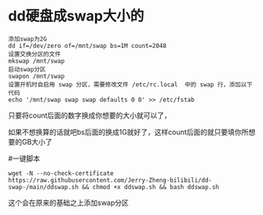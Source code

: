 # dd硬盘成swap大小的
```
添加swap为2G
dd if=/dev/zero of=/mnt/swap bs=1M count=2048
设置交换分区的文件
mkswap /mnt/swap
启动swap分区
swapon /mnt/swap
设置开机时自启用 swap 分区，需要修改文件 /etc/rc.local  中的 swap 行，添加以下代码
echo '/mnt/swap swap swap defaults 0 0' >> /etc/fstab
```
只要将count后面的数字换成你想要的大小就可以了，

如果不想换算的话就吧bs后面的换成1G就好了，这样count后面的就只要填你所想要的GB大小了

#一键脚本
```
wget -N --no-check-certificate https://raw.githubusercontent.com/Jerry-Zheng-bilibili/dd-swap-/main/ddswap.sh && chmod +x ddswap.sh && bash ddswap.sh
```
这个会在原来的基础之上添加swap分区
